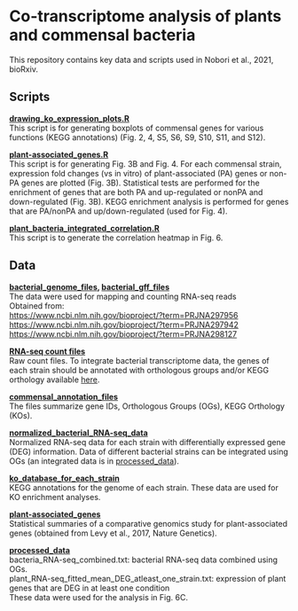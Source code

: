 # Co-transcriptome analysis of plants and commensal bacteria
This repository contains key data and scripts used in Nobori et al., 2021, bioRxiv.

## **Scripts**
**[drawing_ko_expression_plots.R](scripts/drawing_ko_expression_plots.R)**\
This script is for generating boxplots of commensal genes for various functions (KEGG annotations) (Fig. 2, 4, S5, S6, S9, S10, S11, and S12).

**[plant-associated_genes.R](scripts/plant-associated_genes.R)**\
This script is for generating Fig. 3B and Fig. 4.
For each commensal strain, expression fold changes (vs in vitro) of plant-associated (PA) genes or non-PA genes are plotted (Fig. 3B). Statistical tests are performed for the enrichment of genes that are both PA and up-regulated or nonPA and down-regulated (Fig. 3B). KEGG enrichment analysis is performed for genes that are PA/nonPA and up/down-regulated (used for Fig. 4).

**[plant_bacteria_integrated_correlation.R](scripts/plant_bacteria_integrated_correlation.R)**\
This script is to generate the correlation heatmap in Fig. 6.

## **Data**
**[bacterial_genome_files](data/bacterial_genome_files/), [bacterial_gff_files](data/bacterial_gff_files/)**\
The data were used for mapping and counting RNA-seq reads\
Obtained from:\
https://www.ncbi.nlm.nih.gov/bioproject/?term=PRJNA297956 \
https://www.ncbi.nlm.nih.gov/bioproject/?term=PRJNA297942 \
https://www.ncbi.nlm.nih.gov/bioproject/?term=PRJNA298127

**[RNA-seq count files](data/count_files/)**\
Raw count files. To integrate bacterial transcriptome data, the genes of each strain should be annotated with orthologous groups and/or KEGG orthology available [here](data/commensal_annotation_files/).

**[commensal_annotation_files](data/commensal_annotation_files/)**\
The files summarize gene IDs, Orthologous Groups (OGs), KEGG Orthology (KOs).

**[normalized_bacterial_RNA-seq_data](data/normalized_bacterial_RNA-seq_data/)**\
Normalized RNA-seq data for each strain with differentially expressed gene (DEG) information. Data of different bacterial strains can be integrated using OGs (an integrated data is in [processed_data](data/processed_data/)).

**[ko_database_for_each_strain](data/ko_database_for_each_strain/)**\
KEGG annotations for the genome of each strain. These data are used for KO enrichment analyses.

**[plant-associated_genes](data/plant-associated_genes/)**\
Statistical summaries of a comparative genomics study for plant-associated genes (obtained from Levy et al., 2017, Nature Genetics).

**[processed_data](data/processed_data/)**\
bacteria_RNA-seq_combined.txt: bacterial RNA-seq data combined using OGs.\
plant_RNA-seq_fitted_mean_DEG_atleast_one_strain.txt: expression of plant genes that are DEG in at least one condition\
These data were used for the analysis in Fig. 6C.




